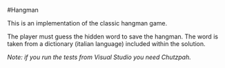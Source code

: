 #Hangman

This is an implementation of the classic hangman game.

The player must guess the hidden word to save the hangman.
The word is taken from a dictionary (italian language) included within the solution.

*Note: if you run the tests from Visual Studio you need Chutzpah.*
